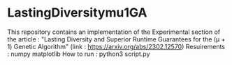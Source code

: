 # LastingDiversitymu1GA
This repository contains an implementation of the Experimental section of the article : 
"Lasting Diversity and Superior Runtime Guarantees for the (μ + 1) Genetic Algorithm" (link : https://arxiv.org/abs/2302.12570)
Resuirements : 
  numpy 
  matplotlib
How to run : 
  python3 script.py
